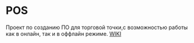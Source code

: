 # POS
Проект по созданию ПО для торговой точки,с возможностью работы как в онлайн, так и в оффлайн режиме.
[WIKI](https://github.com/sergshloyda/POS/wiki)
